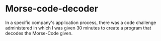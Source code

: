 # Morse-code-decoder
In a specific company's application process, there was a code challenge administered in which I was given 30 minutes to create a program that decodes the Morse-Code given.
